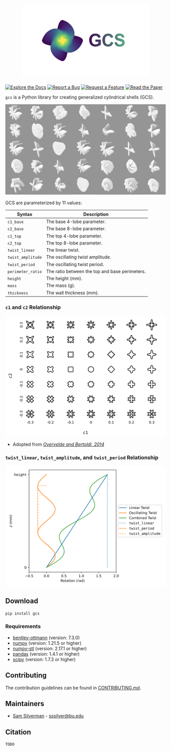 <h1 align="center">
  <img src="misc/images/logo.jpeg" width="400">
</h1>

[![Explore the Docs](https://img.shields.io/static/v1.svg?label=📚&message=Explore%20the%20Docs&color=green)](TODO)
[![Report a Bug](https://img.shields.io/static/v1.svg?label=🐛&message=Report%20a%20Bug&color=green)](https://github.com/bu-shapelab/gcs/issues)
[![Request a Feature](https://img.shields.io/static/v1.svg?label=💻&message=Request%20a%20Feature&color=green)](https://github.com/bu-shapelab/gcs/issues)
[![Read the Paper](https://img.shields.io/static/v1.svg?label=DOI&message=TODO&color=blue)](TODO)

`gcs` is a Python library for creating generalized cylindrical shells (GCS).

![GCS examples](misc/images/examples.jpeg)

GCS are parameterized by 11 values:

| Syntax | Description |
| - | - |
| `c1_base` | The base $4$-lobe parameter. |
| `c2_base` | The base $8$-lobe parameter. |
| `c1_top` | The top $4$-lobe parameter. |
| `c2_top` | The top $8$-lobe parameter. |
| `twist_linear` | The linear twist. |
| `twist_amplitude` | The oscillating twist amplitude. |
| `twist_period` | The oscillating twist period. |
| `perimeter_ratio` | The ratio between the top and base perimeters. |
| `height` | The height (mm). |
| `mass` | The mass (g). |
| `thickness` | The wall thickness (mm). |

### `c1` and `c2` Relationship

![c1 & c2 relationship](misc/images/cs.svg)

* Adopted from [*Overvelde and Bertoldi, 2014*](https://doi.org/10.1016/j.jmps.2013.11.014)

### `twist_linear`, `twist_amplitude`, and `twist_period` Relationship

![twist relationship](misc/images/twist.svg)

## Download

```bash
pip install gcs
```

### Requirements

* [bentley-ottmann](https://pypi.org/project/bentley-ottmann/) (version: 7.3.0)
* [numpy](https://pypi.org/project/numpy/) (version: 1.21.5 or higher)
* [numpy-stl](https://pypi.org/project/numpy-stl/) (version: 2.17.1 or higher)
* [pandas](https://pypi.org/project/pandas/) (version: 1.4.1 or higher)
* [scipy](https://pypi.org/project/scipy/) (version: 1.7.3 or higher)

## Contributing

The contribution guidelines can be found in [CONTRIBUTING.md](https://github.com/bu-shapelab/gcs/CONTRIBUTING.md).

## Maintainers

* [Sam Silverman](https://github.com/samsilverman/) - [sssilver@bu.edu](mailto:sssilver@bu.edu)

## Citation

```text
TODO
```

